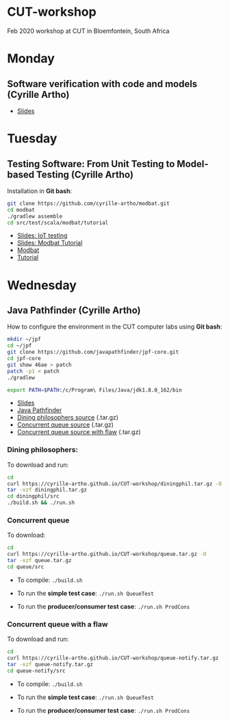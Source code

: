 # CUT-workshop
Feb 2020 workshop at CUT in Bloemfontein, South Africa

# Monday
## Software verification with code and models (Cyrille Artho)

* [Slides](verif-intro.pdf)

# Tuesday
## Testing Software: From Unit Testing to Model-based Testing (Cyrille Artho)

Installation in **Git bash**:

```bash
git clone https://github.com/cyrille-artho/modbat.git
cd modbat
./gradlew assemble
cd src/test/scala/modbat/tutorial
```

* [Slides: IoT testing](enase-2019.pdf)
* [Slides: Modbat Tutorial](mbt.pdf)
* [Modbat](https://github.com/cyrille-artho/modbat/)
* [Tutorial](https://github.com/cyrille-artho/modbat/tree/master/src/test/scala/modbat/tutorial)

# Wednesday
## Java Pathfinder (Cyrille Artho)

How to configure the environment in the CUT computer labs using **Git bash**:

```bash
mkdir ~/jpf
cd ~/jpf
git clone https://github.com/javapathfinder/jpf-core.git
cd jpf-core
git show 46ae > patch
patch -p1 < patch
./gradlew

export PATH=$PATH:/c/Program\ Files/Java/jdk1.8.0_162/bin
```

* [Slides](jpf-intro-1.pdf)
* [Java Pathfinder](https://github.com/javapathfinder/jpf-core/)
* [Dining philosophers source](diningphil.tar.gz) (.tar.gz)
* [Concurrent queue source](queue.tar.gz) (.tar.gz)
* [Concurrent queue source with flaw](queue-notify.tar.gz) (.tar.gz)

### Dining philosophers:

To download and run:

```bash
cd
curl https://cyrille-artho.github.io/CUT-workshop/diningphil.tar.gz -O
tar -xzf diningphil.tar.gz
cd diningphil/src
./build.sh && ./run.sh
```

### Concurrent queue

To download:

```bash
cd
curl https://cyrille-artho.github.io/CUT-workshop/queue.tar.gz -O
tar -xzf queue.tar.gz
cd queue/src
```

* To compile: `./build.sh`

* To run the **simple test case**: `./run.sh QueueTest`

* To run the **producer/consumer test case**: `./run.sh ProdCons`

### Concurrent queue with a flaw

To download and run:

```bash
cd
curl https://cyrille-artho.github.io/CUT-workshop/queue-notify.tar.gz -O
tar -xzf queue-notify.tar.gz
cd queue-notify/src
```

* To compile: `./build.sh`

* To run the **simple test case**: `./run.sh QueueTest`

* To run the **producer/consumer test case**: `./run.sh ProdCons`

